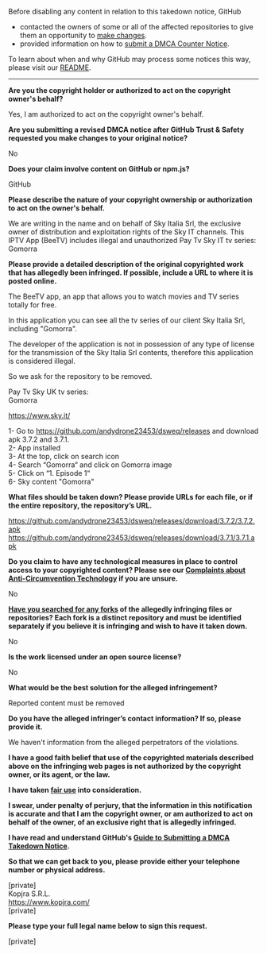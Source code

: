 Before disabling any content in relation to this takedown notice, GitHub
- contacted the owners of some or all of the affected repositories to give them an opportunity to [make changes](https://docs.github.com/en/github/site-policy/dmca-takedown-policy#a-how-does-this-actually-work).
- provided information on how to [submit a DMCA Counter Notice](https://docs.github.com/en/articles/guide-to-submitting-a-dmca-counter-notice).

To learn about when and why GitHub may process some notices this way, please visit our [README](https://github.com/github/dmca/blob/master/README.md#anatomy-of-a-takedown-notice).

---

**Are you the copyright holder or authorized to act on the copyright owner's behalf?**

Yes, I am authorized to act on the copyright owner's behalf.

**Are you submitting a revised DMCA notice after GitHub Trust & Safety requested you make changes to your original notice?**

No

**Does your claim involve content on GitHub or npm.js?**

GitHub

**Please describe the nature of your copyright ownership or authorization to act on the owner's behalf.**

We are writing in the name and on behalf of Sky Italia Srl, the exclusive owner of distribution and exploitation rights of the Sky IT channels.
This IPTV App (BeeTV) includes illegal and unauthorized Pay Tv Sky IT tv series:
Gomorra

**Please provide a detailed description of the original copyrighted work that has allegedly been infringed. If possible, include a URL to where it is posted online.**

The BeeTV app, an app that allows you to watch movies and TV series totally for free.

In this application you can see all the tv series of our client Sky Italia Srl, including "Gomorra".

The developer of the application is not in possession of any type of license for the transmission of the Sky Italia Srl contents, therefore this application is considered illegal.

So we ask for the repository to be removed.

Pay Tv Sky UK tv series:  
Gomorra

https://www.sky.it/

1- Go to https://github.com/andydrone23453/dsweq/releases and download apk 3.7.2 and 3.7.1.  
2- App installed  
3- At the top, click on search icon  
4- Search “Gomorra“ and click on Gomorra image  
5- Click on “1. Episode 1“  
6- Sky content "Gomorra"

**What files should be taken down? Please provide URLs for each file, or if the entire repository, the repository’s URL.**

https://github.com/andydrone23453/dsweq/releases/download/3.7.2/3.7.2.apk  
https://github.com/andydrone23453/dsweq/releases/download/3.7.1/3.7.1.apk

**Do you claim to have any technological measures in place to control access to your copyrighted content? Please see our <a href="https://docs.github.com/articles/guide-to-submitting-a-dmca-takedown-notice#complaints-about-anti-circumvention-technology">Complaints about Anti-Circumvention Technology</a> if you are unsure.**

No

**<a href="https://docs.github.com/articles/dmca-takedown-policy#b-what-about-forks-or-whats-a-fork">Have you searched for any forks</a> of the allegedly infringing files or repositories? Each fork is a distinct repository and must be identified separately if you believe it is infringing and wish to have it taken down.**

No

**Is the work licensed under an open source license?**

No

**What would be the best solution for the alleged infringement?**

Reported content must be removed

**Do you have the alleged infringer’s contact information? If so, please provide it.**

We haven't information from the alleged perpetrators of the violations.

**I have a good faith belief that use of the copyrighted materials described above on the infringing web pages is not authorized by the copyright owner, or its agent, or the law.**

**I have taken <a href="https://www.lumendatabase.org/topics/22">fair use</a> into consideration.**

**I swear, under penalty of perjury, that the information in this notification is accurate and that I am the copyright owner, or am authorized to act on behalf of the owner, of an exclusive right that is allegedly infringed.**

**I have read and understand GitHub's <a href="https://docs.github.com/articles/guide-to-submitting-a-dmca-takedown-notice/">Guide to Submitting a DMCA Takedown Notice</a>.**

**So that we can get back to you, please provide either your telephone number or physical address.**

[private]  
Kopjra S.R.L.  
https://www.kopjra.com/  
[private]  

**Please type your full legal name below to sign this request.**

[private]  
